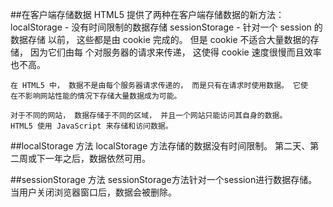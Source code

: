 ##在客户端存储数据
    HTML5 提供了两种在客户端存储数据的新方法：
        localStorage - 没有时间限制的数据存储
        sessionStorage - 针对一个 session 的数据存储
    以前， 这些都是由 cookie 完成的。 但是 cookie 不适合大量数据的存储， 因为它们由每
    个对服务器的请求来传递， 这使得 cookie 速度很慢而且效率也不高。

    在 HTML5 中， 数据不是由每个服务器请求传递的， 而是只有在请求时使用数据。 它使
    在不影响网站性能的情况下存储大量数据成为可能。

    对于不同的网站， 数据存储于不同的区域， 并且一个网站只能访问其自身的数据。
    HTML5 使用 JavaScript 来存储和访问数据。

##localStorage 方法
    localStorage 方法存储的数据没有时间限制。 第二天、第二周或下一年之后，数据依然可用。

##sessionStorage 方法
    sessionStorage方法针对一个session进行数据存储。当用户关闭浏览器窗口后，数据会被删除。
    